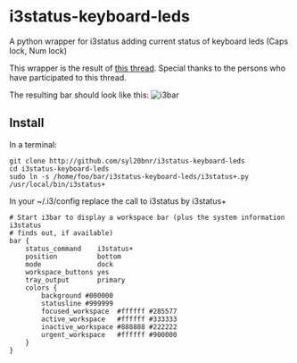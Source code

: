 i3status-keyboard-leds
======================

A python wrapper for i3status adding current status of keyboard leds (Caps lock, Num lock)

This wrapper is the result of [this thread](https://faq.i3wm.org/question/1258/i3bari3status-is-it-possible-to-have-caps-lock-and-num-lock-indicator/).
Special thanks to the persons who have participated to this thread.

The resulting bar should look like this:
![i3bar](https://raw.github.com/syl20bnr/i3status-keyboard-leds/master/i3bar.png)

Install
---------

In a terminal:

    git clone http://github.com/syl20bnr/i3status-keyboard-leds
    cd i3status-keyboard-leds
    sudo ln -s /home/foo/bar/i3status-keyboard-leds/i3status+.py /usr/local/bin/i3status+

In your ~/.i3/config replace the call to i3status by i3status+

    # Start i3bar to display a workspace bar (plus the system information i3status
    # finds out, if available)
    bar {
        status_command    i3status+
        position          bottom
        mode              dock
        workspace_buttons yes
        tray_output       primary
        colors {
            background #000000
            statusline #999999
            focused_workspace  #ffffff #285577
            active_workspace   #ffffff #333333
            inactive_workspace #888888 #222222
            urgent_workspace   #ffffff #900000
        }
    }

